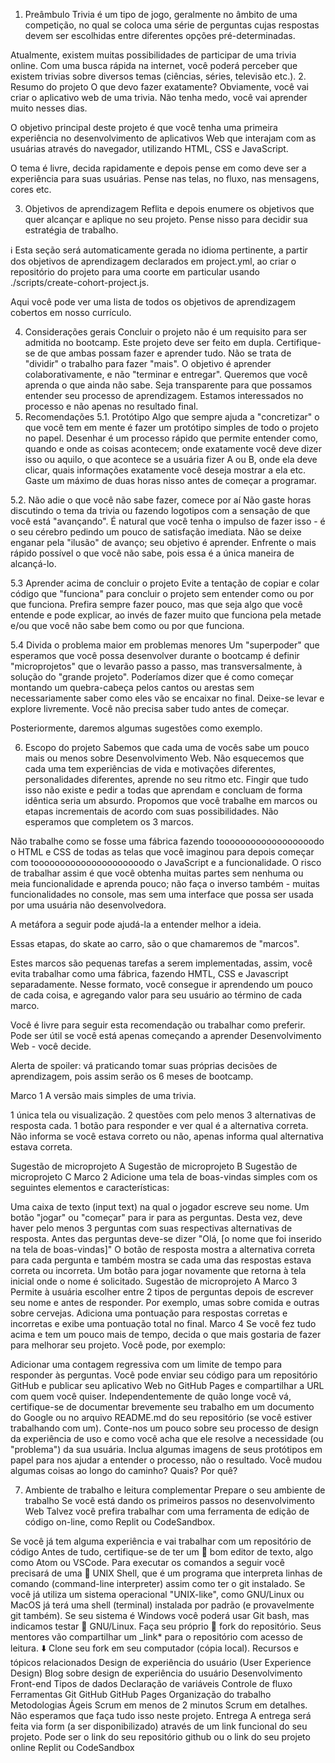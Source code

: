 1. Preâmbulo
Trivia é um tipo de jogo, geralmente no âmbito de uma competição, no qual se coloca uma série de perguntas cujas respostas devem ser escolhidas entre diferentes opções pré-determinadas.

Atualmente, existem muitas possibilidades de participar de uma trivia online. Com uma busca rápida na internet, você poderá perceber que existem trivias sobre diversos temas (ciências, séries, televisão etc.).
2. Resumo do projeto
O que devo fazer exatamente? Obviamente, você vai criar o aplicativo web de uma trivia. Não tenha medo, você vai aprender muito nesses dias.

O objetivo principal deste projeto é que você tenha uma primeira experiência no desenvolvimento de aplicativos Web que interajam com as usuárias através do navegador, utilizando HTML, CSS e JavaScript.

O tema é livre, decida rapidamente e depois pense em como deve ser a experiência para suas usuárias. Pense nas telas, no fluxo, nas mensagens, cores etc.

3. Objetivos de aprendizagem
Reflita e depois enumere os objetivos que quer alcançar e aplique no seu projeto. Pense nisso para decidir sua estratégia de trabalho.

ℹ️ Esta seção será automaticamente gerada no idioma pertinente, a partir dos objetivos de aprendizagem declarados em project.yml, ao criar o repositório do projeto para uma coorte em particular usando ./scripts/create-cohort-project.js.

Aqui você pode ver uma lista de todos os objetivos de aprendizagem cobertos em nosso currículo.

4. Considerações gerais
Concluir o projeto não é um requisito para ser admitida no bootcamp.
Este projeto deve ser feito em dupla.
Certifique-se de que ambas possam fazer e aprender tudo. Não se trata de "dividir" o trabalho para fazer "mais". O objetivo é aprender colaborativamente, e não "terminar e entregar".
Queremos que você aprenda o que ainda não sabe. Seja transparente para que possamos entender seu processo de aprendizagem. Estamos interessados no processo e não apenas no resultado final.
5. Recomendações
5.1. Protótipo
Algo que sempre ajuda a "concretizar" o que você tem em mente é fazer um protótipo simples de todo o projeto no papel. Desenhar é um processo rápido que permite entender como, quando e onde as coisas acontecem; onde exatamente você deve dizer isso ou aquilo, o que acontece se a usuária fizer A ou B, onde ela deve clicar, quais informações exatamente você deseja mostrar a ela etc. Gaste um máximo de duas horas nisso antes de começar a programar.

5.2. Não adie o que você não sabe fazer, comece por aí
Não gaste horas discutindo o tema da trivia ou fazendo logotipos com a sensação de que você está "avançando". É natural que você tenha o impulso de fazer isso - é o seu cérebro pedindo um pouco de satisfação imediata. Não se deixe enganar pela "ilusão" de avanço; seu objetivo é aprender. Enfrente o mais rápido possível o que você não sabe, pois essa é a única maneira de alcançá-lo.

5.3 Aprender acima de concluir o projeto
Evite a tentação de copiar e colar código que "funciona" para concluir o projeto sem entender como ou por que funciona. Prefira sempre fazer pouco, mas que seja algo que você entende e pode explicar, ao invés de fazer muito que funciona pela metade e/ou que você não sabe bem como ou por que funciona.

5.4 Divida o problema maior em problemas menores
Um "superpoder" que esperamos que você possa desenvolver durante o bootcamp é definir "microprojetos" que o levarão passo a passo, mas transversalmente, à solução do "grande projeto". Poderíamos dizer que é como começar montando um quebra-cabeça pelos cantos ou arestas sem necessariamente saber como eles vão se encaixar no final. Deixe-se levar e explore livremente. Você não precisa saber tudo antes de começar.

Posteriormente, daremos algumas sugestões como exemplo.

6. Escopo do projeto
Sabemos que cada uma de vocês sabe um pouco mais ou menos sobre Desenvolvimento Web. Não esquecemos que cada uma tem experiências de vida e motivações diferentes, personalidades diferentes, aprende no seu ritmo etc. Fingir que tudo isso não existe e pedir a todas que aprendam e concluam de forma idêntica seria um absurdo. Propomos que você trabalhe em marcos ou etapas incrementais de acordo com suas possibilidades. Não esperamos que completem os 3 marcos.

Não trabalhe como se fosse uma fábrica fazendo toooooooooooooooooodo o HTML e CSS de todas as telas que você imaginou para depois começar com tooooooooooooooooooooodo o JavaScript e a funcionalidade. O risco de trabalhar assim é que você obtenha muitas partes sem nenhuma ou meia funcionalidade e aprenda pouco; não faça o inverso também - muitas funcionalidades no console, mas sem uma interface que possa ser usada por uma usuária não desenvolvedora.

A metáfora a seguir pode ajudá-la a entender melhor a ideia.

Essas etapas, do skate ao carro, são o que chamaremos de "marcos".

Estes marcos são pequenas tarefas a serem implementadas, assim, você evita trabalhar como uma fábrica, fazendo HMTL, CSS e Javascript separadamente. Nesse formato, você consegue ir aprendendo um pouco de cada coisa, e agregando valor para seu usuário ao término de cada marco.

Você é livre para seguir esta recomendação ou trabalhar como preferir. Pode ser útil se você está apenas começando a aprender Desenvolvimento Web - você decide.

Alerta de spoiler: vá praticando tomar suas próprias decisões de aprendizagem, pois assim serão os 6 meses de bootcamp.

Marco 1
A versão mais simples de uma trivia.

1 única tela ou visualização.
2 questões com pelo menos 3 alternativas de resposta cada.
1 botão para responder e ver qual é a alternativa correta.
Não informa se você estava correto ou não, apenas informa qual alternativa estava correta.

Sugestão de microprojeto A
Sugestão de microprojeto B
Sugestão de microprojeto C
Marco 2
Adicione uma tela de boas-vindas simples com os seguintes elementos e características:

Uma caixa de texto (input text) na qual o jogador escreve seu nome.
Um botão "jogar" ou "começar" para ir para as perguntas.
Desta vez, deve haver pelo menos 3 perguntas com suas respectivas alternativas de resposta.
Antes das perguntas deve-se dizer "Olá, [o nome que foi inserido na tela de boas-vindas]"
O botão de resposta mostra a alternativa correta para cada pergunta e também mostra se cada uma das respostas estava correta ou incorreta.
Um botão para jogar novamente que retorna à tela inicial onde o nome é solicitado.
Sugestão de microprojeto A
Marco 3
Permite à usuária escolher entre 2 tipos de perguntas depois de escrever seu nome e antes de responder. Por exemplo, umas sobre comida e outras sobre cervejas.
Adiciona uma pontuação para respostas corretas e incorretas e exibe uma pontuação total no final.
Marco 4
Se você fez tudo acima e tem um pouco mais de tempo, decida o que mais gostaria de fazer para melhorar seu projeto. Você pode, por exemplo:

Adicionar uma contagem regressiva com um limite de tempo para responder às perguntas.
Você pode enviar seu código para um repositório GitHub e publicar seu aplicativo Web no GitHub Pages e compartilhar a URL com quem você quiser.
Independentemente de quão longe você vá, certifique-se de documentar brevemente seu trabalho em um documento do Google ou no arquivo README.md do seu repositório (se você estiver trabalhando com um). Conte-nos um pouco sobre seu processo de design da experiência de uso e como você acha que ele resolve a necessidade (ou "problema") da sua usuária. Inclua algumas imagens de seus protótipos em papel para nos ajudar a entender o processo, não o resultado. Você mudou algumas coisas ao longo do caminho? Quais? Por quê?

7. Ambiente de trabalho e leitura complementar
Prepare o seu ambiente de trabalho
Se você está dando os primeiros passos no desenvolvimento Web
Talvez você prefira trabalhar com uma ferramenta de edição de código on-line, como Replit ou CodeSandbox.

Se você já tem alguma experiência e vai trabalhar com um repositório de código
Antes de tudo, certifique-se de ter um 📝 bom editor de texto, algo como Atom ou VSCode.
Para executar os comandos a seguir você precisará de uma 🐚 UNIX Shell, que é um programa que interpreta linhas de comando (command-line interpreter) assim como ter o git instalado. Se você já utiliza um sistema operacional "UNIX-like", como GNU/Linux ou MacOS já terá uma shell (terminal) instalada por padrão (e provavelmente git também). Se seu sistema é Windows você poderá usar Git bash, mas indicamos testar 🐧 GNU/Linux.
Faça seu próprio 🍴 fork do repositório. Seus mentores vão compartilhar um _link* para o repositório com acesso de leitura.
⬇️ Clone seu fork em seu computador (cópia local).
Recursos e tópicos relacionados
Design de experiência do usuário (User Experience Design)
Blog sobre design de experiência do usuário
Desenvolvimento Front-end
Tipos de dados
Declaração de variáveis
Controle de fluxo
Ferramentas
Git
GitHub
GitHub Pages
Organização do trabalho
Metodologias Ágeis
Scrum em menos de 2 minutos
Scrum em detalhes. Não esperamos que faça tudo isso neste projeto.
Entrega
A entrega será feita via form (a ser disponibilizado) através de um link funcional do seu projeto. Pode ser o link do seu repositório github ou o link do seu projeto online Replit ou CodeSandbox
